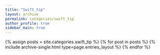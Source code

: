 ```yaml
---
title: "Swift_tip"
layout: archive
permalink: categories/swift_tip
author_profile: true
sidebar_main: true
---
```


{% assign posts = site.categories.swift_tip %} {% for post in posts %} 
{% include archive-single.html type=page.entries_layout %} {% endfor %}